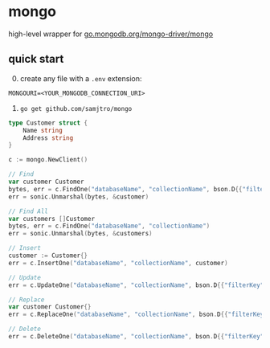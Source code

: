 # mongo

high-level wrapper for [go.mongodb.org/mongo-driver/mongo](https://www.mongodb.com/docs/drivers/go/current/)

## quick start

0. create any file with a `.env` extension:

```
MONGOURI=<YOUR_MONGODB_CONNECTION_URI>
```

1. `go get github.com/samjtro/mongo`

```go
type Customer struct {
    Name string
    Address string
}

c := mongo.NewClient()

// Find
var customer Customer
bytes, err = c.FindOne("databaseName", "collectionName", bson.D{{"filterKey", "filterValue"}})
err = sonic.Unmarshal(bytes, &customer)

// Find All
var customers []Customer
bytes, err = c.FindOne("databaseName", "collectionName")
err = sonic.Unmarshal(bytes, &customers)

// Insert
customer := Customer{}
err = c.InsertOne("databaseName", "collectionName", customer)

// Update
err = c.UpdateOne("databaseName", "collectionName", bson.D{{"filterKey", "filterValue"}}, bson.D{{"updateKey", "updateValue"}})

// Replace
var customer Customer{}
err = c.ReplaceOne("databaseName", "collectionName", bson.D{{"filterKey", "filterValue"}}, customer)

// Delete
err = c.DeleteOne("databaseName", "collectionName", bson.D{{"filterKey", "filterValue"}})
```

